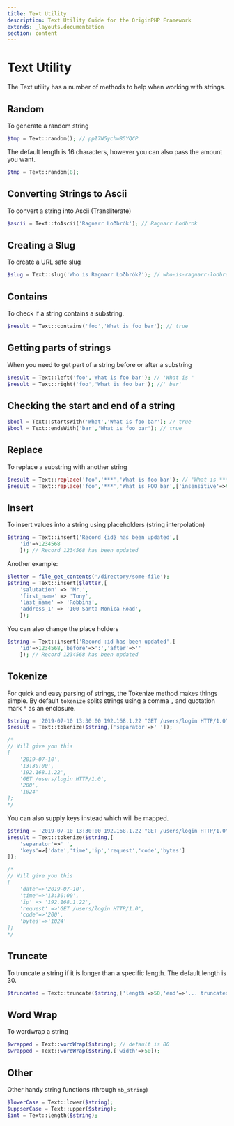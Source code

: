 ```yaml
---
title: Text Utility
description: Text Utility Guide for the OriginPHP Framework
extends: _layouts.documentation
section: content
---
```

# Text Utility

The Text utility has a number of methods to help when working with strings.

## Random

To generate a random string

```php
$tmp = Text::random(); // ppI7N5ychw85YQCP
```

The default length is 16 characters, however you can also pass the amount you want.

```php
$tmp = Text::random(8);
```

## Converting Strings to Ascii

To convert a string into Ascii (Transliterate)

```php
$ascii = Text::toAscii('Ragnarr Loðbrók'); // Ragnarr Lodbrok
```

## Creating a Slug

To create a URL safe slug

```php
$slug = Text::slug('Who is Ragnarr Loðbrók?'); // who-is-ragnarr-lodbrok
```

## Contains

To check if a string contains a substring.

```php
$result = Text::contains('foo','What is foo bar'); // true
```

## Getting parts of strings

When you need to get part of a string before or after a substring

```php
$result = Text::left('foo','What is foo bar'); // 'What is '
$result = Text::right('foo','What is foo bar'); //' bar'
```

## Checking the start and end of a string

```php
$bool = Text::startsWith('What','What is foo bar'); // true
$bool = Text::endsWith('bar','What is foo bar'); // true
```

## Replace

To replace a substring with another string

```php
$result = Text::replace('foo','***','What is foo bar'); // 'What is *** bar'
$result = Text::replace('foo','***','What is FOO bar',['insensitive'=>true]); // 'What is *** bar'
```

## Insert

To insert values into a string using placeholders (string interpolation)

```php
$string = Text::insert('Record {id} has been updated',[
    'id'=>1234568
    ]); // Record 1234568 has been updated
```

Another example:

```php
$letter = file_get_contents('/directory/some-file');
$string = Text::insert($letter,[
    'salutation' => 'Mr.',
    'first_name' => 'Tony',
    'last_name' => 'Robbins',
    'address_1' => '100 Santa Monica Road',
    ]);
```

You can also change the place holders

```php
$string = Text::insert('Record :id has been updated',[
    'id'=>1234568,'before'=>':','after'=>''
    ]); // Record 1234568 has been updated
```


## Tokenize

For quick and easy parsing of strings, the Tokenize method makes things simple. By default `tokenize` splits strings
using a comma `,` and quotation mark `"` as an enclosure.

```php
$string = '2019-07-10 13:30:00 192.168.1.22 "GET /users/login HTTP/1.0" 200 1024';
$result = Text::tokenize($string,['separator'=>' ']);

/*
// Will give you this
[
    '2019-07-10',
    '13:30:00',
    '192.168.1.22',
    'GET /users/login HTTP/1.0',
    '200',
    '1024'
];
*/
```

You can also supply keys instead which will be mapped.

```php
$string = '2019-07-10 13:30:00 192.168.1.22 "GET /users/login HTTP/1.0" 200 1024';
$result = Text::tokenize($string,[
    'separator'=>' ',
    'keys'=>['date','time','ip','request','code','bytes']
]);

/*
// Will give you this
[
    'date'=>'2019-07-10',
    'time'=>'13:30:00',
    'ip' => '192.168.1.22',
    'request' =>'GET /users/login HTTP/1.0',
    'code'=>'200',
    'bytes'=>'1024'
];
*/
```

## Truncate

To truncate a string if it is longer than a specific length. The default length is 30.

```php
$truncated = Text::truncate($string,['length'=>50,'end'=>'... truncated']);
```

## Word Wrap

To wordwrap a string

```php
$wrapped = Text::wordWrap($string); // default is 80
$wrapped = Text::wordWrap($string,['width'=>50]);
```

## Other

Other handy string functions  (through `mb_string`)

```php
$lowerCase = Text::lower($string);
$uppserCase = Text::upper($string);
$int = Text::length($string);
```